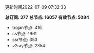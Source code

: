 更新时间2022-07-09 07:32:33

**总订阅: 377**
**总节点: 16057**
**有效节点: 5084**
- trojan节点: 416
- ss节点: 1961
- ssr节点: 353
- v2ray节点: 2354
